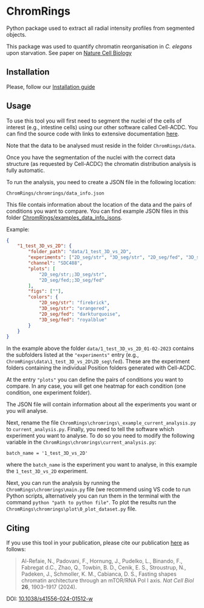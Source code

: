 # ChromRings
Python package used to extract all radial intensity profiles from segmented objects. 

This package was used to quantify chromatin reorganisation in *C. elegans* upon starvation. See paper on [Nature Cell Biology](https://www.nature.com/articles/s41556-024-01512-w)

## Installation

Please, follow our [Installation guide](https://github.com/ElpadoCan/ChromRings/blob/main/install.rst)

## Usage

To use this tool you will first need to segment the nuclei of the cells of interest (e.g., intestine cells) using our other software called Cell-ACDC. You can find the source code with links to extensive documentation [here](https://github.com/SchmollerLab/Cell_ACDC?tab=readme-ov-file#resources). 

Note that the data to be analysed must reside in the folder `ChromRings/data`.

Once you have the segmentation of the nuclei with the correct data structure (as requested by Cell-ACDC) the chromatin distribution analysis is fully automatic. 

To run the analysis, you need to create a JSON file in the following location:

```
ChromRings/chromrings/data_info.json
```

This file contais information about the location of the data and the pairs of conditions you want to compare. You can find example JSON files in this folder 
[ChromRings/examples_data_info_jsons](https://github.com/ElpadoCan/ChromRings/examples_data_info_jsons).

Example:

```json
{
    "1_test_3D_vs_2D": {
        "folder_path": "data/1_test_3D_vs_2D",
        "experiments": ["2D_seg/str", "3D_seg/str", "2D_seg/fed", "3D_seg/fed"],
        "channel": "SDC488",
        "plots": [
            "2D_seg/str;;3D_seg/str",
            "2D_seg/fed;;3D_seg/fed"
        ],
        "figs": [""], 
        "colors": {
            "2D_seg/str": "firebrick",
            "3D_seg/str": "orangered",
            "2D_seg/fed": "darkturquoise",
            "3D_seg/fed": "royalblue"
        }
    }
}
```

In the example above the folder `data/1_test_3D_vs_2D_01-02-2023` contains the subfolders listed at the `"experiments"` entry (e.g., `ChromRings\data\1_test_3D_vs_2D\2D_seg\fed`). These are the experiment folders containing the individual Position folders generated with Cell-ACDC. 

At the entry `"plots"` you can define the pairs of conditions you want to compare. In any case, you will get one heatmap for each condition (one condition, one experiment folder). 

The JSON file will contain information about all the experiments you want or you will analyse. 

Next, rename the file `ChromRings\chromrings\_example_current_analysis.py` to `current_analysis.py`. Finally, you need to tell the software which experiment you want to analyse. To do so you need to modify the following variable in the `ChromRings\chromrings\current_analysis.py`:

```
batch_name = '1_test_3D_vs_2D' 
```

where the `batch_name` is the experiment you want to analyse, in this example the `1_test_3D_vs_2D` experiment.

Next, you can run the analysis by running the `ChromRings\chromrings\main.py` file (we recommend using VS code to run Python scripts, alternatively you can run them in the terminal with the command `python "path to python file"`. To plot the results run the `ChromRings\chromrings\plot\0_plot_dataset.py` file. 

## Citing

If you use this tool in your publication, please cite our publication [here](https://doi.org/10.1038/s41556-024-01512-w) as follows:

> Al-Refaie, N., Padovani, F., Hornung, J., Pudelko, L., Binando, F., Fabregat d.C., Zhao, Q., Towbin, B. D., Cenik, E. S., Stroustrup, N., Padeken, J., Schmoller, K. M., Cabianca, D. S., Fasting shapes chromatin architecture through an mTOR/RNA Pol I axis. *Nat Cell Biol* **26**, 1903–1917 (2024).

DOI: [10.1038/s41556-024-01512-w](https://doi.org/10.1038/s41556-024-01512-w)
